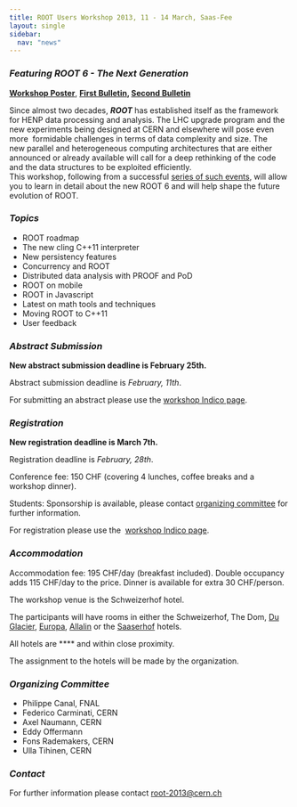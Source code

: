 ```yaml
---
title: ROOT Users Workshop 2013, 11 - 14 March, Saas-Fee
layout: single
sidebar:
  nav: "news"
---
```


<div class="content">
<h3><em>Featuring ROOT 6 - The Next Generation</em></h3>

<p><b><a href="https://root.cern/d/sites/d35c7d8c.web.cern.ch/files/ROOT2013-Workshop-Poster.pdf" target="_blank">Workshop Poster</a></b>, <b><a href="https://root.cern/d/sites/d35c7d8c.web.cern.ch/files/ROOT-Workshop-2013_4.pdf" target="_blank">First Bulletin</a>, <b><a href="https://root.cern/d/sites/d35c7d8c.web.cern.ch/files/ROOT2013-Bulletin2-12-02-2013-3_1.pdf" target="_blank">Second Bulletin</a></b></b></p>

<p>Since almost two decades, <em><strong>ROOT</strong></em> has established itself as the&nbsp;framework for HENP data processing and analysis. The LHC&nbsp;upgrade program and the new experiments being designed at&nbsp;CERN and elsewhere will pose even more &nbsp;formidable&nbsp;challenges in terms of data complexity and size. The new&nbsp;parallel and heterogeneous computing architectures that are&nbsp;either announced or already available will call for a deep&nbsp;rethinking of the code and the data structures to be exploited efficiently.<br />
This workshop, following from a successful <a href="{{'/news/workshops' | relative_url}}" target="_blank">series of such events</a>, will allow you to learn in detail about the new ROOT 6 and will help shape the future evolution of ROOT.</p>

<h3><em>Topics</em></h3>

<ul>
   <li>ROOT roadmap</li>
   <li>The new cling C++11 interpreter</li>
   <li>New persistency features</li>
   <li>Concurrency and ROOT</li>
   <li>Distributed data analysis with PROOF and PoD</li>
   <li>ROOT on mobile</li>
   <li>ROOT in Javascript</li>
   <li>Latest on math tools and techniques</li>
   <li>Moving ROOT to C++11</li>
   <li>User feedback</li>
</ul>

<h3><em>Abstract Submission</em></h3>

<p><strong>New abstract submission deadline is February 25th.</strong></p>

<p>Abstract submission deadline is <em>February, 11th</em>.</p>

<p>For submitting an abstract please use the <a href="https://indico.cern.ch/conferenceDisplay.py?confId=217511" target="_blank">workshop Indico page</a>.</p>

<h3><em>Registration</em></h3>

<p><strong>New registration deadline is March 7th.</strong></p>

<p>Registration deadline is <em>February, 28th</em>.</p>

<p>Conference fee: 150 CHF (covering 4 lunches, coffee breaks and a workshop dinner).</p>

<p>Students: Sponsorship is available, please contact <a href="mailto:root-2013@cern.ch" target="_blank">organizing committee</a> for further information.</p>

<p>For registration please use the&nbsp;&nbsp;<a href="https://indico.cern.ch/conferenceDisplay.py?confId=217511" target="_blank">workshop Indico page</a>.</p>

<h3><em>Accommodation</em></h3>

<p>Accommodation fee: 195 CHF/day&nbsp;(breakfast included). Double occupancy adds 115 CHF/day to the price. Dinner is available for extra 30 CHF/person.</p>

<p>The workshop venue is the Schweizerhof hotel.</p>

<p>The participants will have rooms in either the Schweizerhof, The Dom, <a href="https://www.duglacier.ch" target="_blank">Du Glacier</a>, <a href="https://www.europa-saasfee.ch/en" target="_blank">Europa</a>, <a href="https://www.allalin.ch" target="_blank">Allalin</a> or the <a href="https://www.saaserhof.ch" target="_blank">Saaserhof</a> hotels.</p>

<p>All hotels are **** and within close proximity.</p>

<p>The assignment to the hotels will be made by the organization.</p>

<h3><em>Organizing Committee</em></h3>

<ul>
   <li>Philippe Canal, FNAL</li>
   <li>Federico Carminati, CERN</li>
   <li>Axel Naumann, CERN</li>
   <li>Eddy Offermann</li>
   <li>Fons Rademakers, CERN</li>
   <li>Ulla Tihinen, CERN</li>
</ul>

<h3><em>Contact</em></h3>

<p>For further information please contact <a href="mailto:root-2013@cern.ch" target="_blank">root-2013@cern.ch</a></p>
</div>
